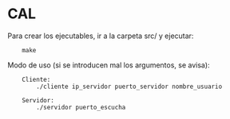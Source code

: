 # CAL

Para crear los ejecutables, ir a la carpeta src/ y ejecutar:

		make

Modo de uso (si se introducen mal los argumentos, se avisa):

		Cliente:
			./cliente ip_servidor puerto_servidor nombre_usuario
		
		Servidor:
			./servidor puerto_escucha
